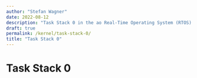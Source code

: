 ```yaml
---
author: "Stefan Wagner"
date: 2022-08-12
description: "Task Stack 0 in the ao Real-Time Operating System (RTOS)."
draft: true
permalink: /kernel/task-stack-0/
title: "Task Stack 0"
---
```


# Task Stack 0
